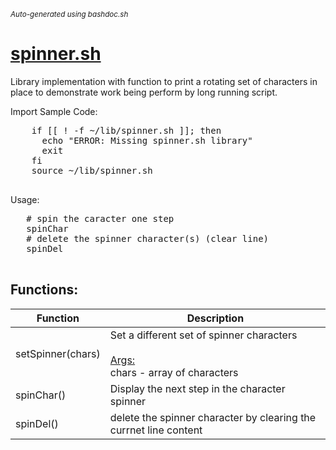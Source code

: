 <small><i>Auto-generated using bashdoc.sh</i></small>
# [spinner.sh](../spinner.sh)

Library implementation with function to print a rotating set of characters 
in place to demonstrate work being perform by long running script.


Import Sample Code:
  <pre>
    if [[ ! -f ~/lib/spinner.sh ]]; then
      echo "ERROR: Missing spinner.sh library"
      exit
    fi
    source ~/lib/spinner.sh
  </pre>

Usage:
 <pre>
   # spin the caracter one step
   spinChar
   # delete the spinner character(s) (clear line)
   spinDel
 </pre>


## Functions:
| Function | Description |
|----------|-------------|
| setSpinner(chars) | Set a different set of spinner characters  <br><br><u>Args:</u><br>chars - array of characters <br> |
| spinChar() | Display the next step in the character spinner  |
| spinDel() | delete the spinner character by clearing the currnet line content  |
